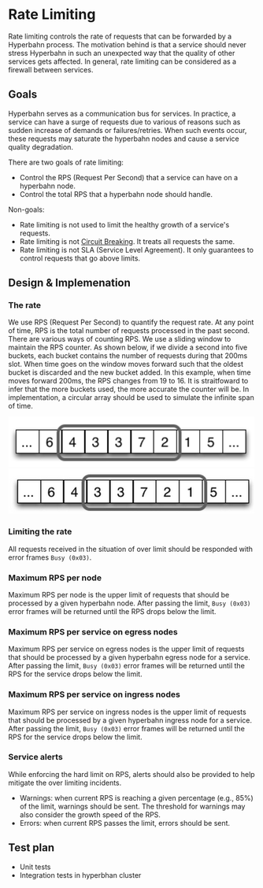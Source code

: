 # Rate Limiting

Rate limiting controls the rate of requests that can be forwarded by a Hyperbahn
process. The motivation behind is that a service should never stress Hyperbahn in
such an unexpected way that the quality of other services gets affected.
In general, rate limiting can be considered as a firewall between services.


## Goals

Hyperbahn serves as a communication bus for services. In practice, a service
can have a surge of  requests due to various of reasons such as sudden increase of
demands or failures/retries. When such events occur, these requests may saturate the 
hyperbahn nodes and cause a service quality degradation.

There are two goals of rate limiting:

* Control the RPS (Request Per Second) that a service can have on a hyperbahn node.
* Control the total RPS that a hyperbahn node should handle.

Non-goals:

* Rate limiting is not used to limit the healthy growth of a service's requests.
* Rate limiting is not [Circuit Breaking](./circuit-breaking.md). It treats all
  requests the same.
* Rate limiting is not SLA (Service Level Agreement). It only guarantees to control
  requests that go above limits.


## Design & Implemenation

### The rate
We use RPS (Request Per Second) to quantify the request rate. At any point of time,
RPS is the total number of requests processed in the past second. There are various
ways of counting RPS. We use a sliding window to maintain the RPS counter. As shown below,
if we divide a second into five buckets, each bucket contains the number of requests during
that 200ms slot. When time goes on the window moves forward such that the oldest bucket is
discarded and the new bucket added. In this example, when time moves forward 200ms, the RPS
changes from 19 to 16. It is straitfoward to infer that the more buckets used, the more
accurate the counter will be. In implementation, a circular array should be used to simulate
the infinite span of time.

<img src="images/rate_limiting_sliding_window1.png" alt="Sliding Window 1" style="width: 500px;"/>
<img src="images/rate_limiting_sliding_window2.png" alt="Sliding Window 2" style="width: 500px;"/>


### Limiting the rate
All requests received in the situation of over limit should be responded with error
frames `Busy (0x03)`.


### Maximum RPS per node 
Maximum RPS per node is the upper limit of requests that should be processed by a 
given hyperbahn node. After passing the limit, `Busy (0x03)` error frames will be
returned until the RPS drops below the limit.


### Maximum RPS per service on egress nodes
Maximum RPS per service on egress nodes is the upper limit of requests that should be processed
by a given hyperbahn egress node for a service. After passing the limit, `Busy (0x03)`
error frames will be returned until the RPS for the service drops below the limit.


### Maximum RPS per service on ingress nodes
Maximum RPS per service on ingress nodes is the upper limit of requests that should be processed
by a given hyperbahn ingress node for a service. After passing the limit, `Busy (0x03)`
error frames will be returned until the RPS for the service drops below the limit.


### Service alerts
While enforcing the hard limit on RPS, alerts should also be provided to help mitigate the over
limiting incidents.

* Warnings: when current RPS is reaching a given percentage (e.g., 85%) of the limit,
  warnings should be sent. The threshold for warnings may also consider the growth speed of the RPS. 
* Errors: when current RPS passes the limit, errors should be sent.


## Test plan
* Unit tests
* Integration tests in hyperbhan cluster
